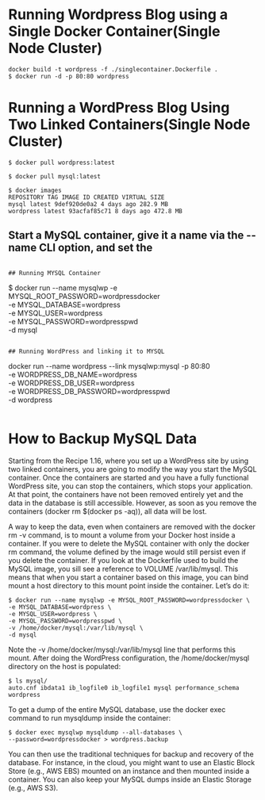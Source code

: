  # Running Wordpress Blog using a Single Docker Container(Single Node Cluster)


```
docker build -t wordpress -f ./singlecontainer.Dockerfile .
$ docker run -d -p 80:80 wordpress
```


# Running a WordPress Blog Using Two Linked Containers(Single Node Cluster)

```
$ docker pull wordpress:latest
```

```
$ docker pull mysql:latest
```

```
$ docker images
REPOSITORY TAG IMAGE ID CREATED VIRTUAL SIZE
mysql latest 9def920de0a2 4 days ago 282.9 MB
wordpress latest 93acfaf85c71 8 days ago 472.8 MB
```

## Start a MySQL container, give it a name via the --name CLI option, and set the

```

## Running MYSQL Container

```
$ docker run --name mysqlwp -e MYSQL_ROOT_PASSWORD=wordpressdocker \
-e MYSQL_DATABASE=wordpress \
-e MYSQL_USER=wordpress \
-e MYSQL_PASSWORD=wordpresspwd \
-d mysql
```

## Running WordPress and linking it to MYSQL

```
docker run --name wordpress --link mysqlwp:mysql -p 80:80 \
-e WORDPRESS_DB_NAME=wordpress \
-e WORDPRESS_DB_USER=wordpress \
-e WORDPRESS_DB_PASSWORD=wordpresspwd \
-d wordpress
```
```

# How to Backup MySQL Data

Starting from the Recipe 1.16, where you set up a WordPress site by using two linked
containers, you are going to modify the way you start the MySQL container. Once the
containers are started and you have a fully functional WordPress site, you can stop
the containers, which stops your application. At that point, the containers have not
been removed entirely yet and the data in the database is still accessible. However, as
soon as you remove the containers (docker rm $(docker ps -aq)), all data will be
lost.

A way to keep the data, even when containers are removed with the docker rm -v
command, is to mount a volume from your Docker host inside a container. If you
were to delete the MySQL container with only the docker rm command, the volume
defined by the image would still persist even if you delete the container. If you look at
the Dockerfile used to build the MySQL image, you sill see a reference to
VOLUME /var/lib/mysql. This means that when you start a container based on this
image, you can bind mount a host directory to this mount point inside the container.
Let’s do it:

```
$ docker run --name mysqlwp -e MYSQL_ROOT_PASSWORD=wordpressdocker \
-e MYSQL_DATABASE=wordpress \
-e MYSQL_USER=wordpress \
-e MYSQL_PASSWORD=wordpresspwd \
-v /home/docker/mysql:/var/lib/mysql \
-d mysql
```

Note the -v /home/docker/mysql:/var/lib/mysql line that performs this mount.
After doing the WordPress configuration, the /home/docker/mysql directory on the
host is populated:

```
$ ls mysql/
auto.cnf ibdata1 ib_logfile0 ib_logfile1 mysql performance_schema wordpress
```

To get a dump of the entire MySQL database, use the docker exec command to run
mysqldump inside the container:

```
$ docker exec mysqlwp mysqldump --all-databases \
--password=wordpressdocker > wordpress.backup
```

You can then use the traditional techniques for backup and recovery of the database.
For instance, in the cloud, you might want to use an Elastic Block Store (e.g., AWS
EBS) mounted on an instance and then mounted inside a container. You can also
keep your MySQL dumps inside an Elastic Storage (e.g., AWS S3).
